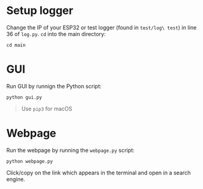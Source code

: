 # Setup logger
Change the IP of your ESP32 or test logger (found in ```test/log\ test```) in line 36 of ```log.py```.
```cd``` into the main directory:
```
cd main
```

# GUI
Run GUI by runnign the Python script:
```
python gui.py
```
> Use ```pip3``` for macOS

# Webpage
Run the webpage by running the ```webpage.py``` script:
```
python webpage.py
```
Click/copy on the link which appears in the terminal and open in a search engine.
